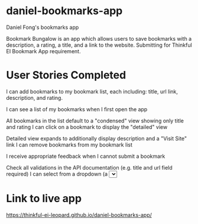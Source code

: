 # daniel-bookmarks-app
Daniel Fong's bookmarks app

Bookmark Bungalow is an app which allows users to save bookmarks with a description, a rating, a title, and a link to the website.
Submitting for Thinkful EI Bookmark App requirement. 

# User Stories Completed

I can add bookmarks to my bookmark list, each including: 
title, url link, description, and rating.

I can see a list of my bookmarks when I first open the app

All bookmarks in the list default to a "condensed" view showing only title and rating
I can click on a bookmark to display the "detailed" view

Detailed view expands to additionally display description and a "Visit Site" link
I can remove bookmarks from my bookmark list

I receive appropriate feedback when I cannot submit a bookmark

Check all validations in the API documentation (e.g. title and url field required)
I can select from a dropdown (a <select> element) a "minimum rating" to filter the list by all bookmarks rated at or above the chosen selection

# Link to live app
https://thinkful-ei-leopard.github.io/daniel-bookmarks-app/
